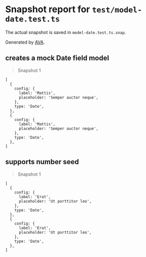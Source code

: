 # Snapshot report for `test/model-date.test.ts`

The actual snapshot is saved in `model-date.test.ts.snap`.

Generated by [AVA](https://avajs.dev).

## creates a mock Date field model

> Snapshot 1

    [
      {
        config: {
          label: 'Mattis',
          placeholder: 'Semper auctor neque',
        },
        type: 'Date',
      },
      {
        config: {
          label: 'Mattis',
          placeholder: 'Semper auctor neque',
        },
        type: 'Date',
      },
    ]

## supports number seed

> Snapshot 1

    [
      {
        config: {
          label: 'Erat',
          placeholder: 'Ut porttitor leo',
        },
        type: 'Date',
      },
      {
        config: {
          label: 'Erat',
          placeholder: 'Ut porttitor leo',
        },
        type: 'Date',
      },
    ]
